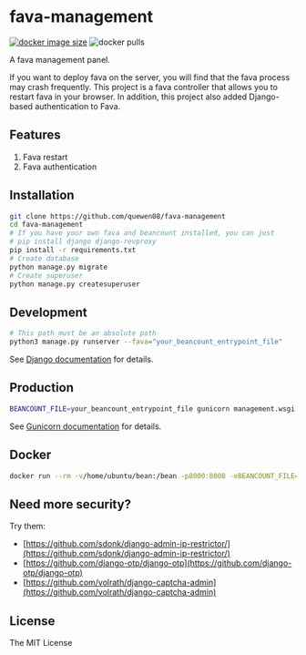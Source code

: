 fava-management
===========================

[![docker image size](https://img.shields.io/docker/image-size/quewen08/fava-management/latest?label=docker-image)](https://hub.docker.com/repository/docker/quewen08/fava-management/general)
![docker pulls](https://img.shields.io/docker/pulls/quewen08/fava-management)

A fava management panel.

If you want to deploy fava on the server, you will find that the fava process may crash frequently. This project is a fava controller that allows you to restart fava in your browser. In addition, this project also added Django-based authentication to Fava.

## Features
1. Fava restart
2. Fava authentication

## Installation
```bash
git clone https://github.com/quewen08/fava-management
cd fava-management
# If you have your own fava and beancount installed, you can just
# pip install django django-revproxy
pip install -r requirements.txt
# Create database
python manage.py migrate
# Create superuser
python manage.py createsuperuser
```

## Development
```bash
# This path must be an absolute path
python3 manage.py runserver --fava="your_beancount_entrypoint_file"
```

See [Django documentation](https://docs.djangoproject.com/en/3.0/ref/django-admin/) for details.

## Production
```bash
BEANCOUNT_FILE=your_beancount_entrypoint_file gunicorn management.wsgi
```
See [Gunicorn documentation](https://docs.gunicorn.org/en/latest/run.html#django) for details.

## Docker
```bash
docker run --rm -v/home/ubuntu/bean:/bean -p8000:8000 -eBEANCOUNT_FILE=/bean/main.bean -eUSERNAME=admin -ePASSWORD=12345678 -eCSRF_TRUSTED_ORIGINS="https://domain1.com,https://domain2.com" -it quewen08/fava-management
```

## Need more security?

Try them:

- [https://github.com/sdonk/django-admin-ip-restrictor/](https://github.com/sdonk/django-admin-ip-restrictor/)
- [https://github.com/django-otp/django-otp](https://github.com/django-otp/django-otp)
- [https://github.com/volrath/django-captcha-admin](https://github.com/volrath/django-captcha-admin)

## License
The MIT License
